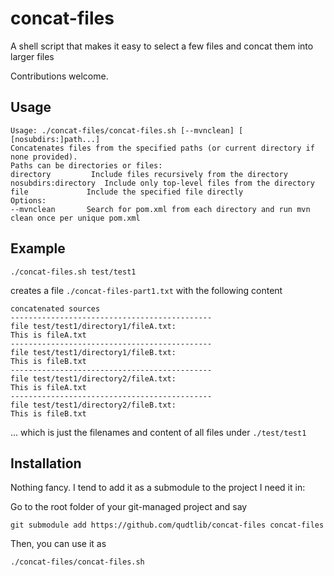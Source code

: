 # concat-files

A shell script that makes it easy to select a few files and concat them into larger files

Contributions welcome.

## Usage

```
Usage: ./concat-files/concat-files.sh [--mvnclean] [ [nosubdirs:]path...]
Concatenates files from the specified paths (or current directory if none provided).
Paths can be directories or files:
directory         Include files recursively from the directory
nosubdirs:directory  Include only top-level files from the directory
file             Include the specified file directly
Options:
--mvnclean       Search for pom.xml from each directory and run mvn clean once per unique pom.xml
```

## Example

```
./concat-files.sh test/test1
```
creates a file 
`./concat-files-part1.txt`
with the following content
```
concatenated sources
---------------------------------------------
file test/test1/directory1/fileA.txt:
This is fileA.txt
---------------------------------------------
file test/test1/directory1/fileB.txt:
This is fileB.txt
---------------------------------------------
file test/test1/directory2/fileA.txt:
This is fileA.txt
---------------------------------------------
file test/test1/directory2/fileB.txt:
This is fileB.txt
```

... which is just the filenames and content of all files under `./test/test1` 

## Installation

Nothing fancy. I tend to add it as a submodule to the project I need it in:

Go to the root folder of your git-managed project and say
```
git submodule add https://github.com/qudtlib/concat-files concat-files
```

Then, you can use it as 
```
./concat-files/concat-files.sh
```